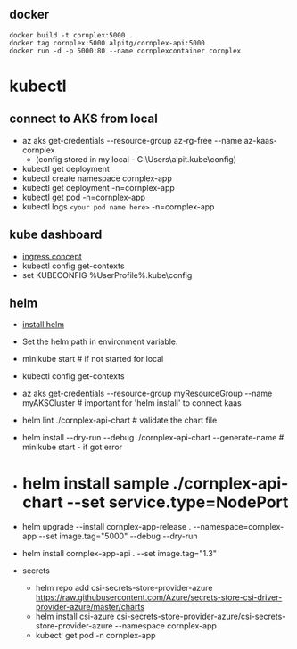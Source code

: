 
## docker
```
docker build -t cornplex:5000 .
docker tag cornplex:5000 alpitg/cornplex-api:5000
docker run -d -p 5000:80 --name cornplexcontainer cornplex
```

# kubectl

## connect to AKS from local
- az aks get-credentials --resource-group az-rg-free --name az-kaas-cornplex
    - (config stored in my local - C:\Users\alpit\.kube\config)
-  kubectl get deployment
- kubectl create namespace cornplex-app
- kubectl get deployment -n=cornplex-app
- kubectl get pod -n=cornplex-app
- kubectl logs `<your pod name here>` -n=cornplex-app


## kube dashboard
- [ingress concept](https://kubernetes.io/docs/concepts/services-networking/ingress/)
- kubectl config get-contexts
- set KUBECONFIG %UserProfile%\.kube\config

## helm
- [install helm](https://github.com/helm/helm/releases)
- Set the helm path in environment variable.
- minikube start  # if not started for local
- kubectl config get-contexts

- az aks get-credentials --resource-group myResourceGroup --name myAKSCluster  # important for 'helm install' to connect kaas

- helm lint ./cornplex-api-chart    # validate the chart file
- helm install --dry-run --debug ./cornplex-api-chart --generate-name   # minikube start - if got error
- # helm install sample ./cornplex-api-chart --set service.type=NodePort
- helm upgrade --install cornplex-app-release . --namespace=cornplex-app --set image.tag="5000" --debug --dry-run
- helm install cornplex-app-api . --set image.tag="1.3" 


- secrets
  -  helm repo add csi-secrets-store-provider-azure https://raw.githubusercontent.com/Azure/secrets-store-csi-driver-provider-azure/master/charts
  -   helm install csi-azure csi-secrets-store-provider-azure/csi-secrets-store-provider-azure --namespace cornplex-app
  -    kubectl get pod -n cornplex-app